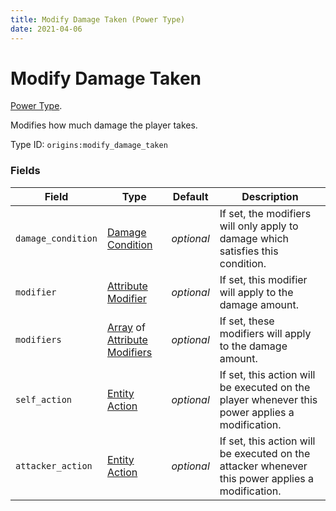 ```yaml
---
title: Modify Damage Taken (Power Type)
date: 2021-04-06
---
```

# Modify Damage Taken

[Power Type](../power_types.md).

Modifies how much damage the player takes.

Type ID: `origins:modify_damage_taken`

### Fields

Field  | Type | Default | Description
-------|------|---------|-------------
`damage_condition` | [Damage Condition](../damage_conditions.md) | _optional_ | If set, the modifiers will only apply to damage which satisfies this condition.
`modifier` | [Attribute Modifier](../data_types/attribute_modifier.md) | _optional_ | If set, this modifier will apply to the damage amount.
`modifiers` | [Array](../data_types/array.md) of [Attribute Modifiers](../data_types/attribute_modifier.md) | _optional_ | If set, these modifiers will apply to the damage amount.
`self_action` | [Entity Action](../entity_actions.md) | _optional_ | If set, this action will be executed on the player whenever this power applies a modification.
`attacker_action` | [Entity Action](../entity_actions.md) | _optional_ | If set, this action will be executed on the attacker whenever this power applies a modification.
